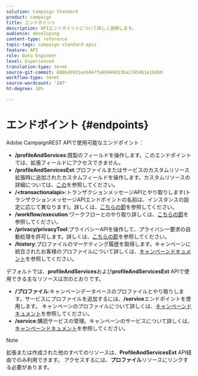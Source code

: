 ```yaml
---
solution: Campaign Standard
product: campaign
title: エンドポイント
description: APIエンドポイントについて詳しく説明します。
audience: developing
content-type: reference
topic-tags: campaign-standard-apis
feature: API
role: Data Engineer
level: Experienced
translation-type: tm+mt
source-git-commit: 088b49931ee5047fa6b949813ba17654b1e10d60
workflow-type: tm+mt
source-wordcount: '247'
ht-degree: 10%

---
```



# エンドポイント {#endpoints}

Adobe CampaignREST APIで使用可能なエンドポイント：

* **/profileAndServices**:既製のフィールドを操作します。このエンドポイントでは、拡張フィールドにアクセスできません。
* **/profileAndServicesExt**:プロファイルまたはサービスのカスタムリソース拡張時に追加されたカスタムフィールドを操作します。カスタムリソースの詳細については、[この](../../api/using/custom-resources.md)を参照してください。
* **/&lt;transactionalapi>**:トランザクションメッセージAPIとやり取りします(トランザクションメッセージAPIエンドポイントの名前は、インスタンスの設定に応じて異なります)。詳しくは、[こちらの節](../../api/using/managing-transactional-messages.md)を参照してください。
* **/workflow/execution**:ワークフローとのやり取り詳しくは、[こちらの節](../../api/using/controlling-a-workflow.md)を参照してください。
* **/privacy/privacyTool**:プライバシーAPIを操作して、プライバシー要求の自動処理を許可します。詳しくは、[こちらの節](../../api/using/creating-a-privacy-request.md)を参照してください。
* **/history**:プロファイルのマーケティング履歴を取得します。キャンペーンに統合されたお客様のプロファイルについて詳しくは、[キャンペーンドキュメント](https://helpx.adobe.com/campaign/standard/audiences/using/integrated-customer-profile.html)を参照してください。

デフォルトでは、**profileAndServices**&#x200B;および&#x200B;**profileAndServicesExt** APIで使用できる主なリソースは次のとおりです。

* **/プロファイル**:キャンペーンデータベースのプロファイルとやり取りします。サービスにプロファイルを追加するには、**/service**&#x200B;エンドポイントを使用します。 キャンペーンのプロファイルについて詳しくは、[キャンペーンドキュメント](https://helpx.adobe.com/campaign/standard/audiences/using/about-profiles.html)を参照してください。
* **/service**:購読サービスの管理。キャンペーンのサービスについて詳しくは、[キャンペーンドキュメント](https://helpx.adobe.com/campaign/standard/audiences/using/creating-a-service.html)を参照してください。

>[!NOTE]
>
>拡張または作成された他のすべてのリソースは、**ProfileAndServicesExt** API経由でのみ利用できます。 アクセスするには、**プロファイル**&#x200B;リソースにリンクする必要があります。
